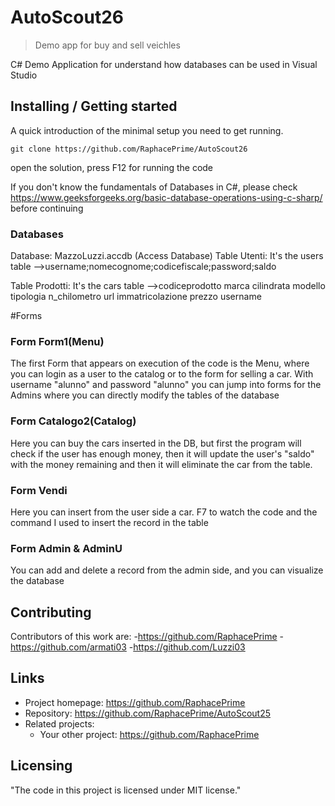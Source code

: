 

# AutoScout26
> Demo app for buy and sell veichles

C# Demo Application for understand how 
databases can be used in Visual Studio

## Installing / Getting started

A quick introduction of the minimal setup you need to get running.

```shell
git clone https://github.com/RaphacePrime/AutoScout26
```

open the solution,
press F12 for running the code

If you don't know the fundamentals of Databases in C#, 
please check https://www.geeksforgeeks.org/basic-database-operations-using-c-sharp/
before continuing

### Databases

Database: MazzoLuzzi.accdb (Access Database)
Table Utenti: It's the users table
	-->username;nomecognome;codicefiscale;password;saldo

Table Prodotti: It's the cars table
	-->codiceprodotto	marca	cilindrata	modello	tipologia	n_chilometro	url	immatricolazione	prezzo	username
	
#Forms

### Form Form1(Menu)

The first Form that appears on execution of the code is the Menu,
where you can login as a user to the catalog or to the form for selling a car.
With username "alunno" and password "alunno" you can jump into forms for the Admins
where you can directly modify the tables of the database

### Form Catalogo2(Catalog)

Here you can buy the cars inserted in the DB, but first the program will check 
if the user has enough money, then it will update the user's "saldo" with the money 
remaining and then it will eliminate the car from the table.

### Form Vendi

Here you can insert from the user side a car.
F7 to watch the code and the command I used to
insert the record in the table


### Form Admin & AdminU

You can add and delete a record from the admin side,
and you can visualize the database 


## Contributing

Contributors of this work are:
-https://github.com/RaphacePrime
-https://github.com/armati03
-https://github.com/Luzzi03

## Links

- Project homepage: https://github.com/RaphacePrime
- Repository: https://github.com/RaphacePrime/AutoScout25
- Related projects:
  - Your other project: https://github.com/RaphacePrime
 
## Licensing

"The code in this project is licensed under MIT license."